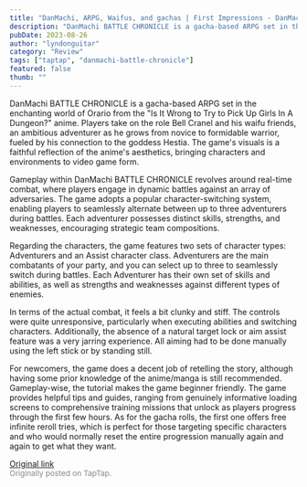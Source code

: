 ```yaml
---
title: "DanMachi, ARPG, Waifus, and gachas | First Impressions - DanMachi BATTLE CHRONICLE"
description: "DanMachi BATTLE CHRONICLE is a gacha-based ARPG set in the enchanting world of Orario from the 'Is It Wrong to Try to Pick Up Girls In A Dungeon?' anime. Players take on the role Bell Cranel and his waifu friends, an ambitious adventurer as he grows from novice to formidable warrior, fueled by his connection to the goddess Hestia. The game's visuals is a faithful reflection of the anime's aesthetics, bringing characters and environments to video game form."
pubDate: 2023-08-26
author: "lyndonguitar"
category: "Review"
tags: ["taptap", "danmachi-battle-chronicle"]
featured: false
thumb: ""
---
```


DanMachi BATTLE CHRONICLE is a gacha-based ARPG set in the enchanting world of Orario from the "Is It Wrong to Try to Pick Up Girls In A Dungeon?" anime. Players take on the role Bell Cranel and his waifu friends, an ambitious adventurer as he grows from novice to formidable warrior, fueled by his connection to the goddess Hestia. The game's visuals is a faithful reflection of the anime's aesthetics, bringing characters and environments to video game form.

Gameplay within DanMachi BATTLE CHRONICLE revolves around real-time combat, where players engage in dynamic battles against an array of adversaries. The game adopts a popular character-switching system, enabling players to seamlessly alternate between up to three adventurers during battles. Each adventurer possesses distinct skills, strengths, and weaknesses, encouraging strategic team compositions.

Regarding the characters, the game features two sets of character types: Adventurers and an Assist character class. Adventurers are the main combatants of your party, and you can select up to three to seamlessly switch during battles. Each Adventurer has their own set of skills and abilities, as well as strengths and weaknesses against different types of enemies.

In terms of the actual combat, it feels a bit clunky and stiff. The controls were quite unresponsive, particularly when executing abilities and switching characters. Additionally, the absence of a natural target lock or aim assist feature was a very jarring experience. All aiming had to be done manually using the left stick or by standing still.

For newcomers, the game does a decent job of retelling the story, although having some prior knowledge of the anime/manga is still recommended. Gameplay-wise, the tutorial makes the game beginner friendly. The game provides helpful tips and guides, ranging from genuinely informative loading screens to comprehensive training missions that unlock as players progress through the first few hours. As for the gacha rolls, the first one offers free infinite reroll tries, which is perfect for those targeting specific characters and who would normally reset the entire progression manually again and again to get what they want.

[Original link](https://www.taptap.io/post/6197487)<br><span style="font-size: 0.95em; color: #888;">Originally posted on TapTap.</span>

